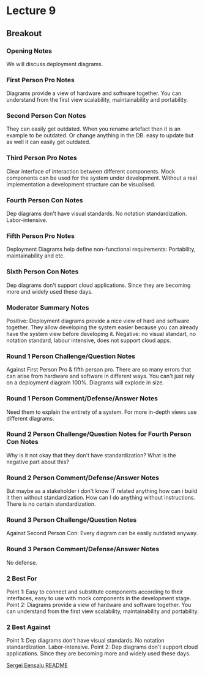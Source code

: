 # Lecture 9

## Breakout

###  Opening Notes
We will discuss deployment diagrams. 

###  First Person Pro Notes 
Diagrams provide a view of hardware and software together. You can understand from the first view scalability, maintainability and portability. 
###  Second Person Con Notes 
They can easily get outdated. When you rename artefact then it is an example to be outdated. Or change anything in the DB. easy to update but as well it can easily get outdated.
###  Third Person Pro Notes
Clear interface of interaction between different components. Mock components can be used for the system under development. Without a real implementation a development structure can be visualised. 
###  Fourth Person Con Notes
Dep diagrams don't have visual standards. No notation standardization. Labor-intensive.
###  Fifth Person Pro Notes 
Deployment Diagrams help define non-functional requirements: Portability, maintainability and etc. 
###  Sixth Person Con Notes 
Dep diagrams don't support cloud applications. Since they are becoming more and widely used these days.
###  Moderator Summary Notes
Positive: Deployment diagrams provide a nice view of hard and software together. They allow developing the system easier because you can already have the system view before developing it. 
Negative: no visual standart, no notation standard, labour intensive, does not support cloud apps.
###  Round 1 Person Challenge/Question Notes
Against First Person Pro & fifth person pro. There are so many errors that can arise from hardware and software in different ways. You can't just rely on a deployment diagram 100%. Diagrams will explode in size.
###  Round 1 Person Comment/Defense/Answer Notes
Need them to explain the entirety of a system. For more in-depth views use different diagrams.
###  Round 2 Person Challenge/Question Notes for Fourth Person Con Notes
Why is it not okay that they don't have standardization? What is the negative part about this?
###  Round 2 Person Comment/Defense/Answer Notes 
But maybe as a stakeholder i don't know IT related anything how can i build it then without standardization. How can I do anything without instructions. There is no certain standardization. 
###  Round 3 Person Challenge/Question Notes 
Against Second Person Con: Every diagram can be easily outdated anyway. 
###  Round 3 Person Comment/Defense/Answer Notes
No defense. 

###  2 Best For
Point 1: Easy to connect and substitute components according to their interfaces, easy to use with mock components in the development stage.
Point 2: Diagrams provide a view of hardware and software together. You can understand from the first view scalability, maintainability and portability. 

###  2 Best Against
Point 1: Dep diagrams don't have visual standards. No notation standardization. Labor-intensive.
Point 2: Dep diagrams don't support cloud applications. Since they are becoming more and widely used these days.

[Sergei Eensalu README](/Sergei%20Eensalu/README.md)

